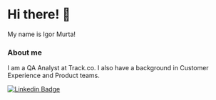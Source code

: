 # Hi there! 👋

My name is Igor Murta!

### About me

I am a QA Analyst at Track.co. 
I also have a background in Customer Experience and Product teams. 

[![Linkedin Badge](https://img.shields.io/badge/-LinkedIn-blue?style=flat-square&logo=Linkedin&logoColor=white&link=https://www.linkedin.com/in/igormurta/)](https://www.linkedin.com/in/igormurta/)

